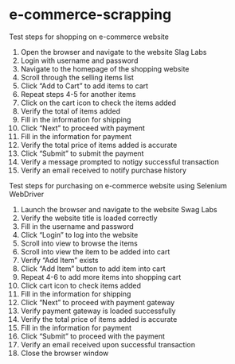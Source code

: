 # e-commerce-scrapping
Test steps for shopping on e-commerce website
1. Open the browser and navigate to the website Slag Labs
2. Login with username and password 
3. Navigate to the homepage of the shopping website
4. Scroll through the selling items list 
5. Click “Add to Cart” to add items to cart
6. Repeat steps 4-5 for another items
7. Click on the cart icon to check the items added
8. Verify the total of items added
9. Fill in the information for shipping 
10. Click “Next” to proceed with payment 
11. Fill in the information for payment
12. Verify the total price of items added is accurate 
13. Click “Submit” to submit the payment 
14. Verify a message prompted to notigy successful transaction 
15. Verify an email received to notify purchase history

Test steps for purchasing on e-commerce website using Selenium WebDriver
1. Launch the browser and navigate to the website Swag Labs
2. Verify the website title is loaded correctly 
3. Fill in the username and password 
4. Click “Login” to log into the website
5. Scroll into view to browse the items
6. Scroll into view the item to be added into cart
7. Verify “Add Item” exists
8. Click “Add Item” button to add item into cart
9. Repeat 4-6 to add more items into shopping cart
10. Click cart icon to check items added
11. Fill in the information for shipping 
12. Click “Next” to proceed with payment gateway
13. Verify payment gateway is loaded successfully 
14. Verify the total price of items added is accurate 
15. Fill in the information for payment 
16. Click “Submit” to proceed with the payment 
17. Verify an email received upon successful transaction 
18. Close the browser window
